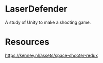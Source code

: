 # LaserDefender
A study of Unity to make a shooting game.


# Resources
https://kenney.nl/assets/space-shooter-redux
